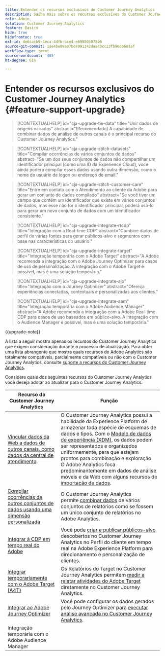 ```yaml
---
title: Entender os recursos exclusivos do Customer Journey Analytics
description: Saiba mais sobre os recursos exclusivos do Customer Journey Analytics
role: Admin
solution: Customer Journey Analytics
feature: Basics
hide: true
hidefromtoc: true
exl-id: 4e6cacb9-4eca-4dfb-bce4-e69850507596
source-git-commit: 1ae4be09a07bd4991342daa43cc23fb966b68aaf
workflow-type: tm+mt
source-wordcount: '465'
ht-degree: 61%

---
```


# Entender os recursos exclusivos do Customer Journey Analytics {#feature-support-upgrade}

<!-- markdownlint-disable MD034 -->

>[!CONTEXTUALHELP]
>id="cja-upgrade-tie-data"
>title="Unir dados de origens variadas"
>abstract="(Recomendado) A capacidade de combinar dados de análise de outros canais é o principal recurso do Customer Journey Analytics."

<!-- markdownlint-enable MD034 -->

<!-- markdownlint-disable MD034 -->

>[!CONTEXTUALHELP]
>id="cja-upgrade-stitch-datasets"
>title="Compilar ocorrências de vários conjuntos de dados"
>abstract="Se um dos seus conjuntos de dados não compartilhar um identificador principal (como uma ID da Experience Cloud), você ainda poderá compilar esses dados usando outra dimensão, como o nome de usuário de logon ou endereço de email."

<!-- markdownlint-enable MD034 -->

<!-- markdownlint-disable MD034 -->

>[!CONTEXTUALHELP]
>id="cja-upgrade-stitch-customer-care"
>title="Entre em contato com o Atendimento ao cliente da Adobe para gerar um conjunto de dados compilado"
>abstract="Se você tiver um campo que contém um identificador que existe em vários conjuntos de dados, mas esse não for o identificador principal, poderá usá-lo para gerar um novo conjunto de dados com um identificador consistente."

<!-- markdownlint-enable MD034 -->

<!-- markdownlint-disable MD034 -->

>[!CONTEXTUALHELP]
>id="cja-upgrade-integrate-rtcdp"
>title="Integração com a Real-time CDP"
>abstract="Combine dados de perfil de várias fontes para gerar públicos-alvo e segmentos com base nas características do usuário."

<!-- markdownlint-enable MD034 -->

<!-- markdownlint-disable MD034 -->

>[!CONTEXTUALHELP]
>id="cja-upgrade-integrate-target"
>title="Integração temporária com o Adobe Target"
>abstract="A Adobe recomenda a integração com o Adobe Journey Optimizer para casos de uso de personalização. A integração com o Adobe Target é possível, mas é uma solução temporária."

<!-- markdownlint-enable MD034 -->

<!-- markdownlint-disable MD034 -->

>[!CONTEXTUALHELP]
>id="cja-upgrade-integrate-ajo"
>title="Integração com o Journey Optimizer"
>abstract="Ofereça experiências conectadas, contextuais e personalizadas aos clientes."

<!-- markdownlint-enable MD034 -->

<!-- markdownlint-disable MD034 -->

>[!CONTEXTUALHELP]
>id="cja-upgrade-integrate-aam"
>title="Integração temporária com o Adobe Audience Manager"
>abstract="A Adobe recomenda a integração com a Adobe Real-time CDP para casos de uso baseados em público-alvo. A integração com o Audience Manager é possível, mas é uma solução temporária."

<!-- markdownlint-enable MD034 -->

{{upgrade-note}}

A lista a seguir mostra apenas os recursos do Customer Journey Analytics que exigem consideração durante o processo de atualização. Para obter uma lista abrangente que mostra quais recursos do Adobe Analytics são totalmente compatíveis, parcialmente compatíveis ou não com o Customer Journey Analytics, consulte [suporte a recursos do Customer Journey Analytics](/help/getting-started/aa-vs-cja/cja-aa.md).

Considere quais dos seguintes recursos do Customer Journey Analytics você deseja adotar ao atualizar para o Customer Journey Analytics:

| Recurso do Customer Journey Analytics | Função |
|---------|----------|
| [Vincular dados da Web a dados de outros canais, como dados da central de atendimento](https://experienceleague.adobe.com/en/docs/analytics-platform/using/cja-usecases/cross-channel/cross-channel) | O Customer Journey Analytics possui a habilidade da Experience Platform de armazenar toda espécie de esquemas de dados e tipos. Com o [Modelo de dados de experiência (XDM)](https://experienceleague.adobe.com/docs/experience-platform/xdm/home.html?lang=pt-BR), os dados podem ser representados e organizados uniformemente, para que estejam prontos para combinação e exploração. O Adobe Analytics foca predominantemente em dados de análise móveis e da Web com alguns recursos de [importação de dados](https://experienceleague.adobe.com/docs/analytics/import/home.html?lang=pt-BR). |
| [Compilar ocorrências de outros conjuntos de dados usando uma dimensão personalizada](https://experienceleague.adobe.com/en/docs/analytics-platform/using/stitching/overview) | O Customer Journey Analytics permite [combinar dados](/help/connections/combined-dataset.md) de vários conjuntos de relatórios como se fossem um único conjunto de relatórios no Adobe Analytics. |
| [Integrar à CDP em tempo real do Adobe](/help/components/audiences/audiences-overview.md) | Você pode [criar e publicar públicos-alvo](/help/components/audiences/audiences-overview.md) descobertos no Customer Journey Analytics no Perfil do cliente em tempo real na Adobe Experience Platform para direcionamento e personalização de clientes. |
| [Integrar temporariamente com o Adobe Target (A4T)](/help/integrations/at.md) | Os Relatórios do Target no Customer Journey Analytics permitem [medir e relatar atividades do Adobe Target](/help/integrations/at.md) diretamente no Customer Journey Analytics. |
| [Integrar ao Adobe Journey Optimizer](/help/integrations/ajo.md) | Você pode configurar os dados gerados pelo Journey Optimizer para [executar análise avançada no Customer Journey Analytics](/help/integrations/ajo.md). |
| Integração temporária com o Adobe Audience Manager |  |
